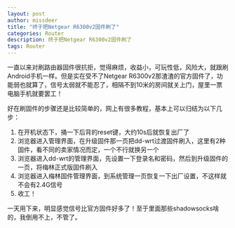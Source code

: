 ```yaml
---
layout: post
author: missdeer
title: "终于把Netgear R6300v2固件刷了"
categories: Router
description: 终于把Netgear R6300v2固件刷了
tags: Router
---
```

一直以来对刷路由器固件很抗拒，觉得麻烦，收益小，可玩性低，风险大，就跟刷Android手机一样。但是实在受不了Netgear R6300v2那渣渣的官方固件了，功能弱也就算了，信号太弱就不能忍了，相隔不到10米的房间就关上门，屋里一票电脑手机就要罢工！

好在刷固件的步骤还是比较简单的，网上有很多教程，基本上可以归结为以下几步：

1. 在开机状态下，捅一下后背的reset键，大约10s后就恢复出厂了
2. 浏览器进入管理界面，在升级固件那一页把dd-wrt过渡固件刷入，这里有2种固件，看不同的卖家情况而定，一个不行就换另一个
3. 浏览器进入dd-wrt的管理界面，先设置一下登录名和密码，然后到升级固件的一页，将梅林正式版固件刷入
4. 浏览器进入梅林固件管理界面，到系统管理一页恢复一下出厂设置，不这样就不会有2.4G信号
5. 收工！

一天用下来，明显感觉信号比官方固件好多了！至于里面那些shadowsocks啥的，我倒用不上，不管了。
